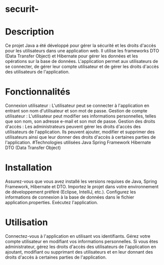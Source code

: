 # securit-
# Description
Ce projet Java a été développé pour gérer la sécurité et les droits d'accès pour les utilisateurs dans une application web. Il utilise les frameworks DTO (Data Transfer Object) et Hibernate pour gérer les données et les opérations sur la base de données.
L'application permet aux utilisateurs de se connecter, de gérer leur compte utilisateur et de gérer les droits d'accès des utilisateurs de l'application.
# Fonctionnalités
Connexion utilisateur : L'utilisateur peut se connecter à l'application en entrant son nom d'utilisateur et son mot de passe.
Gestion de compte utilisateur : L'utilisateur peut modifier ses informations personnelles, telles que son nom, son adresse e-mail et son mot de passe.
Gestion des droits d'accès : Les administrateurs peuvent gérer les droits d'accès des utilisateurs de l'application. Ils peuvent ajouter, modifier et supprimer des utilisateurs ainsi que leur donner des droits d'accès à certaines parties de l'application.
#Technologies utilisées
Java
Spring Framework
Hibernate
DTO (Data Transfer Object)
# Installation
Assurez-vous que vous avez installé les versions requises de Java, Spring Framework, Hibernate et DTO.
Importez le projet dans votre environnement de développement préféré (Eclipse, IntelliJ, etc.).
Configurez les informations de connexion à la base de données dans le fichier application.properties.
Exécutez l'application.
# Utilisation
Connectez-vous à l'application en utilisant vos identifiants.
Gérez votre compte utilisateur en modifiant vos informations personnelles.
Si vous êtes administrateur, gérez les droits d'accès des utilisateurs de l'application en ajoutant, modifiant ou supprimant des utilisateurs et en leur donnant des droits d'accès à certaines parties de l'application.
